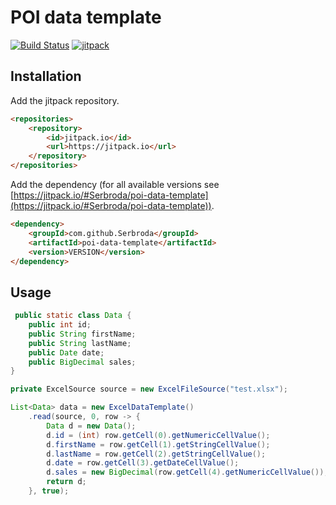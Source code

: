 POI data template
===========================

[![Build Status](https://travis-ci.org/Serbroda/poi-data-template.svg?branch=develop)](https://travis-ci.org/Serbroda/poi-data-template)
[![jitpack](https://jitpack.io/v/Serbroda/poi-data-template.svg)](https://jitpack.io/#Serbroda/poi-data-template)

Installation
------

Add the jitpack repository.

```html
<repositories>
    <repository>
        <id>jitpack.io</id>
        <url>https://jitpack.io</url>
    </repository>
</repositories>
```

Add the dependency (for all available versions see [https://jitpack.io/#Serbroda/poi-data-template](https://jitpack.io/#Serbroda/poi-data-template)).

```html
<dependency>
    <groupId>com.github.Serbroda</groupId>
    <artifactId>poi-data-template</artifactId>
    <version>VERSION</version>
</dependency>
```

Usage
------

```java
 public static class Data {
    public int id;
    public String firstName;
    public String lastName;
    public Date date;
    public BigDecimal sales;
}

private ExcelSource source = new ExcelFileSource("test.xlsx");

List<Data> data = new ExcelDataTemplate()
    .read(source, 0, row -> {
        Data d = new Data();
        d.id = (int) row.getCell(0).getNumericCellValue();
        d.firstName = row.getCell(1).getStringCellValue();
        d.lastName = row.getCell(2).getStringCellValue();
        d.date = row.getCell(3).getDateCellValue();
        d.sales = new BigDecimal(row.getCell(4).getNumericCellValue());
        return d;
    }, true);

```
